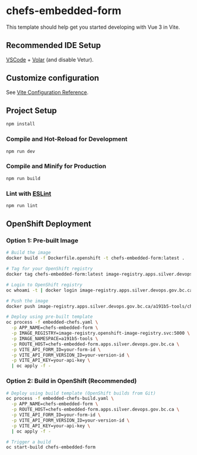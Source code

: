 # chefs-embedded-form

This template should help get you started developing with Vue 3 in Vite.

## Recommended IDE Setup

[VSCode](https://code.visualstudio.com/) + [Volar](https://marketplace.visualstudio.com/items?itemName=Vue.volar) (and disable Vetur).

## Customize configuration

See [Vite Configuration Reference](https://vite.dev/config/).

## Project Setup

```sh
npm install
```

### Compile and Hot-Reload for Development

```sh
npm run dev
```

### Compile and Minify for Production

```sh
npm run build
```

### Lint with [ESLint](https://eslint.org/)

```sh
npm run lint
```

## OpenShift Deployment

### Option 1: Pre-built Image
```sh
# Build the image
docker build -f Dockerfile.openshift -t chefs-embedded-form:latest .

# Tag for your OpenShift registry
docker tag chefs-embedded-form:latest image-registry.apps.silver.devops.gov.bc.ca/a191b5-tools/chefs-embedded-form:latest

# Login to OpenShift registry
oc whoami -t | docker login image-registry.apps.silver.devops.gov.bc.ca -u $(oc whoami) --password-stdin

# Push the image
docker push image-registry.apps.silver.devops.gov.bc.ca/a191b5-tools/chefs-embedded-form:latest

# Deploy using pre-built template
oc process -f embedded-chefs.yaml \
  -p APP_NAME=chefs-embedded-form \
  -p IMAGE_REGISTRY=image-registry.openshift-image-registry.svc:5000 \
  -p IMAGE_NAMESPACE=a191b5-tools \
  -p ROUTE_HOST=chefs-embedded-form.apps.silver.devops.gov.bc.ca \
  -p VITE_API_FORM_ID=your-form-id \
  -p VITE_API_FORM_VERSION_ID=your-version-id \
  -p VITE_API_KEY=your-api-key \
  | oc apply -f -
```

### Option 2: Build in OpenShift (Recommended)
```sh
# Deploy using build template (OpenShift builds from Git)
oc process -f embedded-chefs-build.yaml \
  -p APP_NAME=chefs-embedded-form \
  -p ROUTE_HOST=chefs-embedded-form.apps.silver.devops.gov.bc.ca \
  -p VITE_API_FORM_ID=your-form-id \
  -p VITE_API_FORM_VERSION_ID=your-version-id \
  -p VITE_API_KEY=your-api-key \
  | oc apply -f -

# Trigger a build
oc start-build chefs-embedded-form
```